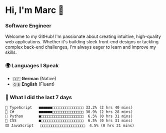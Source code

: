 # Hi, I'm Marc 👋 
### Software Engineer

Welcome to my GitHub! I'm passionate about creating intuitive, high-quality web applications. Whether it's building sleek front-end designs or tackling complex back-end challenges, I'm always eager to learn and improve my skills.  

### 🌍 Languages I Speak  
- 🇩🇪 **German** (Native)  
- 🇬🇧 **English** (Fluent)

### 🤯 What I did the last 7 days

```
🔷 TypeScript   ■■■■■■□□□□□□□□□□□□□□ 33.2% (2 hrs 40 mins)
🔷 C#           ■■■■■■□□□□□□□□□□□□□□ 30.9% (2 hrs 28 mins)
🐍 Python       ■□□□□□□□□□□□□□□□□□□□  6.5% (0 hrs 31 mins)
🎨 CSS          ■□□□□□□□□□□□□□□□□□□□  6.5% (0 hrs 31 mins)
🟨 JavaScript   □□□□□□□□□□□□□□□□□□□□  4.5% (0 hrs 21 mins)
```